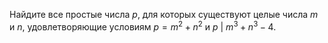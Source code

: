Найдите все простые числа $p$, для которых существуют целые числа $m$ и $n$, 
удовлетворяющие условиям $p = m^2 + n^2$ и $p\ |\ m^3 + n^3 - 4$.